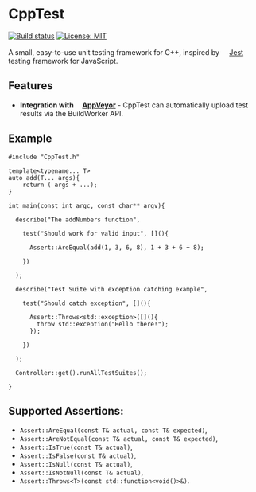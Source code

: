 # CppTest

[![Build status](https://ci.appveyor.com/api/projects/status/4xad36dqkd5xbf17?svg=true)](https://ci.appveyor.com/project/kstemp/cpptest)
[![License: MIT](https://img.shields.io/badge/License-MIT-yellow.svg)](https://opensource.org/licenses/MIT)

A small, easy-to-use unit testing framework for C++, inspired by <img width = 16 height = 16 src="https://jestjs.io/img/favicon/favicon.ico"/>[Jest](https://jestjs.io/) testing framework for JavaScript. 

## Features

* **Integration with <img width = 14 height = 14 src = "https://www.appveyor.com/assets/img/favicons/favicon-32x32.png" />[AppVeyor](appveyor.com)** - CppTest can automatically upload test results via the BuildWorker API. 

## Example

~~~~
#include "CppTest.h"

template<typename... T>
auto add(T... args){
	return ( args + ...);
}

int main(const int argc, const char** argv){

  describe("The addNumbers function", 

    test("Should work for valid input", [](){
    
      Assert::AreEqual(add(1, 3, 6, 8), 1 + 3 + 6 + 8);
      
    })

  );
  
  describe("Test Suite with exception catching example", 

    test("Should catch exception", [](){
    
      Assert::Throws<std::exception>([](){
      	throw std::exception("Hello there!");
      });
      
    })

  );  
  
  Controller::get().runAllTestSuites();

}
~~~~

## Supported Assertions: 
* `Assert::AreEqual(const T& actual, const T& expected)`,
* `Assert::AreNotEqual(const T& actual, const T& expected)`,
* `Assert::IsTrue(const T& actual)`,
* `Assert::IsFalse(const T& actual)`,
* `Assert::IsNull(const T& actual)`,
* `Assert::IsNotNull(const T& actual)`,
* `Assert::Throws<T>(const std::function<void()>&)`.
